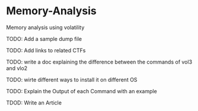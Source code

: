 # Memory-Analysis
Memory analysis using volatility

TODO: Add a sample dump file

TODO: Add links to related CTFs

TODO: write a doc explaining the difference between the commands of vol3 and vlo2

TODO: wirte different ways to install it on different OS

TODO: Explain the Output of each Command with an example

TDOD: Write an Article
